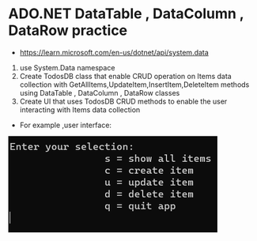 ﻿# ADO.NET DataTable , DataColumn , DataRow practice

* https://learn.microsoft.com/en-us/dotnet/api/system.data

1. use System.Data namespace
2. Create TodosDB class that enable CRUD operation on Items data collection 
	with GetAllItems,UpdateItem,InsertItem,DeleteItem methods using DataTable , DataColumn , DataRow classes
3. Create UI that uses TodosDB CRUD methods to enable the user interacting with Items data collection 

* For example ,user interface:
<img src="./UI.png"/>

